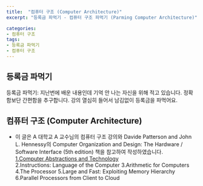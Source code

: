 ```yaml
---
title:  "컴퓨터 구조 (Computer Architecture)"
excerpt: "등록금 파먹기 - 컴퓨터 구조 파먹기 (Parming Computer Architecture)"

categories:
- 컴퓨터 구조
tags:
- 등록금 파먹기
- 컴퓨터 구조
---
```


## 등록금 파먹기
등록금 파먹기: 지난번에 배운 내용인데 기억 안 나는 자신을 위해 적고 있습니다. 정확함보단 간편함을 추구합니다. 강의 열심히 들어서 남김없이 등록금을 파먹어요.

## 컴퓨터 구조 (Computer Architecture)
* 이 글은 A 대학교 A 교수님의 컴퓨터 구조 강의와 Davide Patterson and John L. Hennessy의 Computer Organization and Design: The Hardware / Software Interface (5th edition) 책을 참고하여 작성하였습니다.  
[1.Computer Abstractions and Technology](https://rato456.github.io/deungpa/%EC%BB%B4%ED%93%A8%ED%84%B0%20%EA%B5%AC%EC%A1%B0/Parming-Computer-Architecture-1.Computer-Abstractions-and-Technology/)  
2.Instructions: Language of the Computer
3.Arithmetic for Computers
4.The Processor
5.Large and Fast: Exploiting Memory Hierarchy
6.Parallel Processors from Client to Cloud
